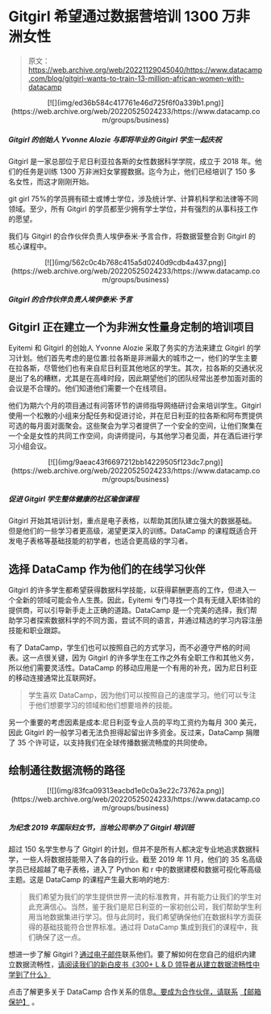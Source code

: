 # Gitgirl 希望通过数据营培训 1300 万非洲女性

> 原文：<https://web.archive.org/web/20221129045040/https://www.datacamp.com/blog/gitgirl-wants-to-train-13-million-african-women-with-datacamp>

<center>[![](img/ed36b584c417761e46d725f6f0a339b1.png)](https://web.archive.org/web/20220525024233/https://www.datacamp.com/groups/business)</center>

##### Gitgirl 的创始人 Yvonne Alozie 与即将毕业的 Gitgirl 学生一起庆祝

Gitgirl 是一家总部位于尼日利亚拉各斯的女性数据科学学院，成立于 2018 年。他们的任务是训练 1300 万非洲妇女掌握数据。迄今为止，他们已经培训了 150 多名女性，而这才刚刚开始。

git girl 75%的学员拥有硕士或博士学位，涉及统计学、计算机科学和法律等不同领域。至少，所有 Gitgirl 的学员都至少拥有学士学位，并有强烈的从事科技工作的愿望。

我们与 Gitgirl 的合作伙伴负责人埃伊泰米·予言合作，将数据营整合到 Gitgirl 的核心课程中。

<center>[![](img/562c0c4b768c415a5d0240d9cdb4a437.png)](https://web.archive.org/web/20220525024233/https://www.datacamp.com/groups/business)</center>

##### Gitgirl 的合作伙伴负责人埃伊泰米·予言

## Gitgirl 正在建立一个为非洲女性量身定制的培训项目

Eyitemi 和 Gitgirl 的创始人 Yvonne Alozie 采取了务实的方法来建立 Gitgirl 的学习计划。他们首先考虑的是位置:拉各斯是非洲最大的城市之一，他们的学生主要在拉各斯，尽管他们也有来自尼日利亚其他地区的学生。其次，拉各斯的交通状况是出了名的糟糕，尤其是在高峰时段，因此期望他们的团队经常出差参加面对面的会议是不合理的。他们知道他们需要一个在线项目。

他们为期六个月的项目通过有问答环节的讲师指导网络研讨会来培训学生。Gitgirl 使用一个松散的小组来分配任务和促进讨论，并在尼日利亚的拉各斯和阿布贾提供可选的每月面对面聚会。这些聚会为学习者提供了一个安全的空间，让他们聚集在一个全是女性的共同工作空间，向讲师提问，与其他学习者见面，并在酒后进行学习小组会议。

<center>[![](img/9aeac43f6697212bb14229505f123dc7.png)](https://web.archive.org/web/20220525024233/https://www.datacamp.com/groups/business)</center>

##### 促进 Gitgirl 学生整体健康的社区瑜伽课程

Gitgirl 开始其培训计划，重点是电子表格，以帮助其团队建立强大的数据基础。但是他们的一些学习者更高级，渴望更深入的训练。DataCamp 的课程既适合开发电子表格等基础技能的初学者，也适合更高级的学习者。

## 选择 DataCamp 作为他们的在线学习伙伴

Gitgirl 的许多学生都希望获得数据科学技能，以获得薪酬更高的工作，但进入一个全新的领域可能会令人生畏。因此，Eyitemi 专门寻找一个具有无缝入职体验的提供商，可以引导新手走上正确的道路。DataCamp 是一个完美的选择，我们帮助学习者探索数据科学的不同方面，尝试不同的语言，并通过精选的学习内容注册技能和职业跟踪。

有了 DataCamp，学生们也可以按照自己的方式学习，而不必遵守严格的时间表。这一点很关键，因为 Gitgirl 的许多学生在工作之外有全职工作和其他义务，所以他们需要灵活性。DataCamp 的移动应用是一个有用的补充，因为尼日利亚的移动连接通常比互联网好。

> 学生喜欢 DataCamp，因为他们可以按照自己的速度学习。他们可以专注于他们想要学习的领域和他们想要培养的技能。

另一个重要的考虑因素是成本:尼日利亚专业人员的平均工资约为每月 300 美元，因此 Gitgirl 的一般学习者无法负担得起留出许多资金。反过来，DataCamp 捐赠了 35 个许可证，以支持我们在全球传播数据流畅度的共同使命。

## 绘制通往数据流畅的路径

<center>[![](img/83fca09313eacbd1e0c0a3e22c73762a.png)](https://web.archive.org/web/20220525024233/https://www.datacamp.com/groups/business)</center>

##### 为纪念 2019 年国际妇女节，当地公司举办了 Gitgirl 培训班

超过 150 名学生参与了 Gitgirl 的计划，但并不是所有人都决定专业地追求数据科学，一些人将数据技能带入了各自的行业。截至 2019 年 11 月，他们的 35 名高级学员已经超越了电子表格，进入了 Python 和 r 中的数据建模和数据可视化等高级主题。这是 DataCamp 的课程产生最大影响的地方:

> 我们希望为我们的学生提供世界一流的标准教育，并有能力让我们的学生对此充满信心。当然，鉴于我们是尼日利亚的一家初创公司，我们帮助学生利用当地数据集进行学习。但与此同时，我们希望确保他们在数据科学方面获得的基础技能符合世界标准。通过将 DataCamp 集成到我们的课程中，我们确保了这一点。

想进一步了解 Gitgirl？[通过电子邮件](/web/20220525024233/https://www.datacamp.com/cdn-cgi/l/email-protection#07606e73606e756b6e696e736e66736e716247606a666e6b2964686a)联系他们。要了解如何在您自己的组织内建立数据流畅性，[请阅读我们的新白皮书《300+ L & D 领导者从建立数据流畅性中学到了什么》](https://web.archive.org/web/20220525024233/https://www.datacamp.com/resources/whitepapers/what-300-l-and-d-leaders-have-learned-about-data-fluency)

点击了解更多关于 DataCamp 合作关系的信息[。要成为合作伙伴，请联系](https://web.archive.org/web/20220525024233/https://www.datacamp.com/community/blog) [【邮箱保护】](/web/20220525024233/https://www.datacamp.com/cdn-cgi/l/email-protection#0c6b657a696d7b6d754c686d786d6f6d617c226f6361) 。